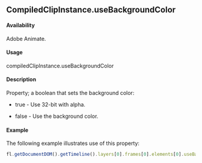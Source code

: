 ## CompiledClipInstance.useBackgroundColor

#### Availability

Adobe Animate.

#### Usage

compiledClipInstance.useBackgroundColor

#### Description

Property; a boolean that sets the background color:

-   true - Use 32-bit with alpha.

-   false - Use the background color.

#### Example

The following example illustrates use of this property:
```javascript
fl.getDocumentDOM().getTimeline().layers[0].frames[0].elements[0].useBackgroundColor = true;

```